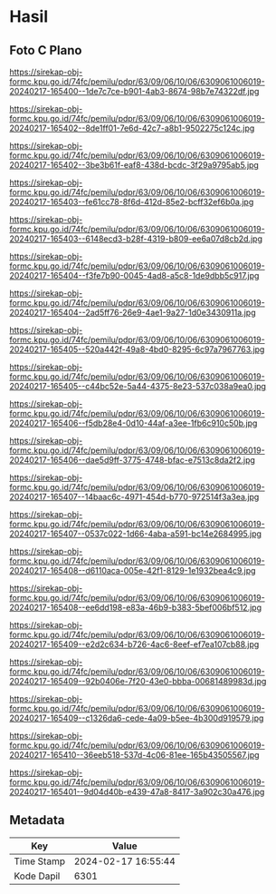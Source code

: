 # Hasil

## Foto C Plano

https://sirekap-obj-formc.kpu.go.id/74fc/pemilu/pdpr/63/09/06/10/06/6309061006019-20240217-165400--1de7c7ce-b901-4ab3-8674-98b7e74322df.jpg

https://sirekap-obj-formc.kpu.go.id/74fc/pemilu/pdpr/63/09/06/10/06/6309061006019-20240217-165402--8de1ff01-7e6d-42c7-a8b1-9502275c124c.jpg

https://sirekap-obj-formc.kpu.go.id/74fc/pemilu/pdpr/63/09/06/10/06/6309061006019-20240217-165402--3be3b61f-eaf8-438d-bcdc-3f29a9795ab5.jpg

https://sirekap-obj-formc.kpu.go.id/74fc/pemilu/pdpr/63/09/06/10/06/6309061006019-20240217-165403--fe61cc78-8f6d-412d-85e2-bcff32ef6b0a.jpg

https://sirekap-obj-formc.kpu.go.id/74fc/pemilu/pdpr/63/09/06/10/06/6309061006019-20240217-165403--6148ecd3-b28f-4319-b809-ee6a07d8cb2d.jpg

https://sirekap-obj-formc.kpu.go.id/74fc/pemilu/pdpr/63/09/06/10/06/6309061006019-20240217-165404--f3fe7b90-0045-4ad8-a5c8-1de9dbb5c917.jpg

https://sirekap-obj-formc.kpu.go.id/74fc/pemilu/pdpr/63/09/06/10/06/6309061006019-20240217-165404--2ad5ff76-26e9-4ae1-9a27-1d0e3430911a.jpg

https://sirekap-obj-formc.kpu.go.id/74fc/pemilu/pdpr/63/09/06/10/06/6309061006019-20240217-165405--520a442f-49a8-4bd0-8295-6c97a7967763.jpg

https://sirekap-obj-formc.kpu.go.id/74fc/pemilu/pdpr/63/09/06/10/06/6309061006019-20240217-165405--c44bc52e-5a44-4375-8e23-537c038a9ea0.jpg

https://sirekap-obj-formc.kpu.go.id/74fc/pemilu/pdpr/63/09/06/10/06/6309061006019-20240217-165406--f5db28e4-0d10-44af-a3ee-1fb6c910c50b.jpg

https://sirekap-obj-formc.kpu.go.id/74fc/pemilu/pdpr/63/09/06/10/06/6309061006019-20240217-165406--dae5d9ff-3775-4748-bfac-e7513c8da2f2.jpg

https://sirekap-obj-formc.kpu.go.id/74fc/pemilu/pdpr/63/09/06/10/06/6309061006019-20240217-165407--14baac6c-4971-454d-b770-972514f3a3ea.jpg

https://sirekap-obj-formc.kpu.go.id/74fc/pemilu/pdpr/63/09/06/10/06/6309061006019-20240217-165407--0537c022-1d66-4aba-a591-bc14e2684995.jpg

https://sirekap-obj-formc.kpu.go.id/74fc/pemilu/pdpr/63/09/06/10/06/6309061006019-20240217-165408--d6110aca-005e-42f1-8129-1e1932bea4c9.jpg

https://sirekap-obj-formc.kpu.go.id/74fc/pemilu/pdpr/63/09/06/10/06/6309061006019-20240217-165408--ee6dd198-e83a-46b9-b383-5bef006bf512.jpg

https://sirekap-obj-formc.kpu.go.id/74fc/pemilu/pdpr/63/09/06/10/06/6309061006019-20240217-165409--e2d2c634-b726-4ac6-8eef-ef7ea107cb88.jpg

https://sirekap-obj-formc.kpu.go.id/74fc/pemilu/pdpr/63/09/06/10/06/6309061006019-20240217-165409--92b0406e-7f20-43e0-bbba-00681489983d.jpg

https://sirekap-obj-formc.kpu.go.id/74fc/pemilu/pdpr/63/09/06/10/06/6309061006019-20240217-165409--c1326da6-cede-4a09-b5ee-4b300d919579.jpg

https://sirekap-obj-formc.kpu.go.id/74fc/pemilu/pdpr/63/09/06/10/06/6309061006019-20240217-165410--36eeb518-537d-4c06-81ee-165b43505567.jpg

https://sirekap-obj-formc.kpu.go.id/74fc/pemilu/pdpr/63/09/06/10/06/6309061006019-20240217-165401--9d04d40b-e439-47a8-8417-3a902c30a476.jpg


## Metadata

| Key        | Value               |
| ---------- | ------------------- |
| Time Stamp | 2024-02-17 16:55:44 |
| Kode Dapil | 6301                |



